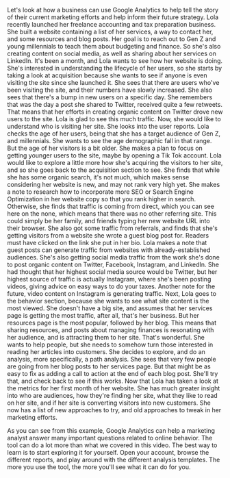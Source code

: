
Let's look at how a business can use Google Analytics to help tell the story of their current marketing efforts and help inform their future strategy. Lola recently launched her freelance accounting and tax preparation business. She built a website containing a list of her services, a way to contact her, and some resources and blog posts. Her goal is to reach out to Gen Z and young millennials to teach them about budgeting and finance. So she's also creating content on social media, as well as sharing about her services on LinkedIn. It's been a month, and Lola wants to see how her website is doing. She's interested in understanding the lifecycle of her users, so she starts by taking a look at acquisition because she wants to see if anyone is even visiting the site since she launched it. She sees that there are users who've been visiting the site, and their numbers have slowly increased. She also sees that there's a bump in new users on a specific day. She remembers that was the day a post she shared to Twitter, received quite a few retweets. That means that her efforts in creating organic content on Twitter drove new users to the site. Lola is glad to see this much traffic. Now, she would like to understand who is visiting her site. She looks into the user reports. Lola checks the age of her users, being that she has a target audience of Gen Z, and millennials. She wants to see the age demographic fall in that range. But the age of her visitors is a bit older. She makes a plan to focus on getting younger users to the site, maybe by opening a Tik Tok account. Lola would like to explore a little more how she's acquiring the visitors to her site, and so she goes back to the acquisition section to see. She finds that while she has some organic search, it's not much, which makes sense considering her website is new, and may not rank very high yet. She makes a note to research how to incorporate more SEO or Search Engine Optimization in her website copy so that you rank higher in search. Otherwise, she finds that traffic is coming from direct, which you can see here on the none, which means that there was no other referring site. This could simply be her family, and friends typing her new website URL into their browser. She also got some traffic from referrals, and finds that she's getting visitors from a website she wrote a guest blog post for. Readers must have clicked on the link she put in her bio. Lola makes a note that guest posts can generate traffic from websites with already-established audiences. She's also getting social media traffic from the work she's done to post organic content on Twitter, Facebook, Instagram, and LinkedIn. She had thought that her highest social media source would be Twitter, but her highest source of traffic is actually Instagram, where she's been posting videos, giving advice on easy ways to do your taxes. Another note for the future, video content on Instagram is generating traffic. Next, Lola goes to the behavior section, because she wants to see what site content is the most viewed. She doesn't have a big site, and assumes that her services page is getting the most traffic, after all, that's her business. But her resources page is the most popular, followed by her blog. This means that sharing resources, and posts about managing finances is resonating with her audience, and is attracting them to her site. That's wonderful. She wants to help people, but she needs to somehow turn those interested in reading her articles into customers. She decides to explore, and do an analysis, more specifically, a path analysis. She sees that very few people are going from her blog posts to her services page. But that might be as easy to fix as adding a call to action at the end of each blog post. She'll try that, and check back to see if this works. Now that Lola has taken a look at the metrics for her first month of her website. She has much greater insight into who are audiences, how they're finding her site, what they like to read on her site, and if her site is converting visitors into new customers. She now has a list of new approaches to try, and old approaches to tweak in her marketing efforts.

As you can see from this example, Google Analytics can help a marketing analyst answer many important questions related to online behavior. The tool can do a lot more than what we covered in this video. The best way to learn is to start exploring it for yourself. Open your account, browse the different reports, and play around with the different analysis templates. The more you use the tool, the more you'll see what it can do for you.